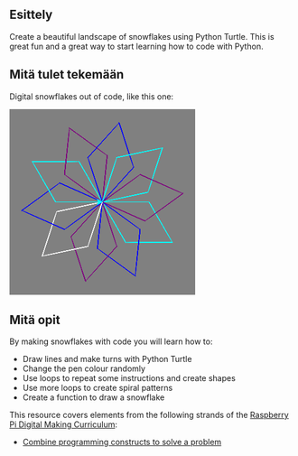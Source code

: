 ## Esittely

Create a beautiful landscape of snowflakes using Python Turtle. This is great fun and a great way to start learning how to code with Python.

## Mitä tulet tekemään

Digital snowflakes out of code, like this one:

![snowflake](images/makeasnowflake.png)

## Mitä opit

By making snowflakes with code you will learn how to:

- Draw lines and make turns with Python Turtle
- Change the pen colour randomly
- Use loops to repeat some instructions and create shapes
- Use more loops to create spiral patterns
- Create a function to draw a snowflake

This resource covers elements from the following strands of the [Raspberry Pi Digital Making Curriculum](https://www.raspberrypi.org/curriculum/):

- [Combine programming constructs to solve a problem](https://www.raspberrypi.org/curriculum/programming/builder)